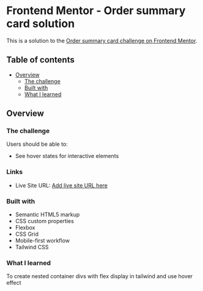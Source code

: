 # Frontend Mentor - Order summary card solution

This is a solution to the [Order summary card challenge on Frontend Mentor](https://www.frontendmentor.io/challenges/order-summary-component-QlPmajDUj).


## Table of contents

- [Overview](#overview)
  - [The challenge](#the-challenge)
  - [Built with](#built-with)
  - [What I learned](#what-i-learned)


## Overview

### The challenge

Users should be able to:

- See hover states for interactive elements


### Links

- Live Site URL: [Add live site URL here](https://your-live-site-url.com)


### Built with

- Semantic HTML5 markup
- CSS custom properties
- Flexbox
- CSS Grid
- Mobile-first workflow
- Tailwind CSS


### What I learned

To create nested container divs with flex display in tailwind and use hover effect 
